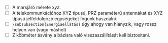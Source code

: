 - [ ] A marsjáró mérete x*y*z.
- [ ] A telekommunkációhoz XYZ típusú, PRZ paraméterű antennákat és XYZ típusú jelfeldolgozó egységeket fogunk használni.
- [ ] `\subsubsection{Energiaellátás}` úgy ahogy van hiányzik, vagy rossz helyen van (vagy máshol)
- [ ] Z köbméter ásvány a bázisra való visszaszállítását kell biztosítani.
